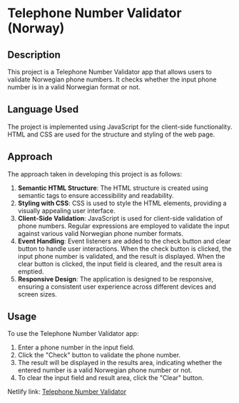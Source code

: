 # Telephone Number Validator (Norway)

## Description

This project is a Telephone Number Validator app that allows users to validate Norwegian phone numbers. It checks whether the input phone number is in a valid Norwegian format or not.

## Language Used

The project is implemented using JavaScript for the client-side functionality. HTML and CSS are used for the structure and styling of the web page.

## Approach

The approach taken in developing this project is as follows:

1. **Semantic HTML Structure**: The HTML structure is created using semantic tags to ensure accessibility and readability.
2. **Styling with CSS**: CSS is used to style the HTML elements, providing a visually appealing user interface.
3. **Client-Side Validation**: JavaScript is used for client-side validation of phone numbers. Regular expressions are employed to validate the input against various valid Norwegian phone number formats.
4. **Event Handling**: Event listeners are added to the check button and clear button to handle user interactions. When the check button is clicked, the input phone number is validated, and the result is displayed. When the clear button is clicked, the input field is cleared, and the result area is emptied.
5. **Responsive Design**: The application is designed to be responsive, ensuring a consistent user experience across different devices and screen sizes.

## Usage

To use the Telephone Number Validator app:

1. Enter a phone number in the input field.
2. Click the "Check" button to validate the phone number.
3. The result will be displayed in the results area, indicating whether the entered number is a valid Norwegian phone number or not.
4. To clear the input field and result area, click the "Clear" button.

Netlify link: [Telephone Number Validator](your-netlify-app-link)
